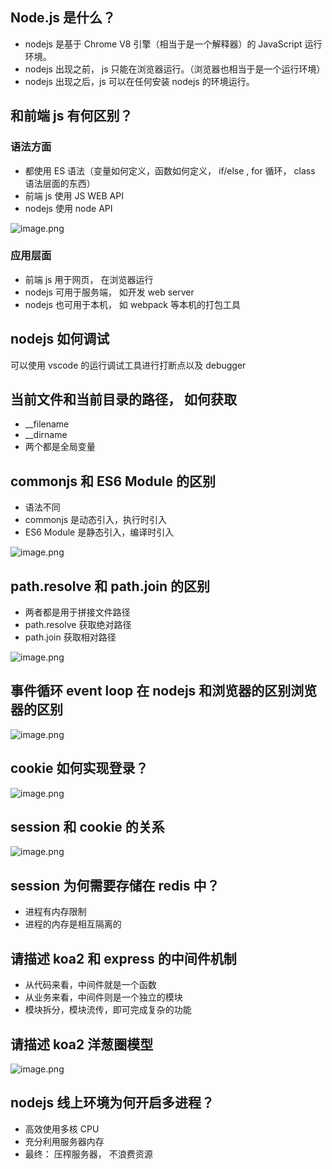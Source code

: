 <a name="tOdFe"></a>

##

<a name="Ej4gW"></a>

## Node.js 是什么？

- nodejs 是基于 Chrome V8 引擎（相当于是一个解释器）的 JavaScript 运行环境。
- nodejs 出现之前， js 只能在浏览器运行。（浏览器也相当于是一个运行环境）
- nodejs 出现之后，js 可以在任何安装 nodejs 的环境运行。

<a name="SUV0J"></a>

## 和前端 js 有何区别？

<a name="vACVb"></a>

### 语法方面

- 都使用 ES 语法（变量如何定义，函数如何定义， if/else , for 循环， class 语法层面的东西）
- 前端 js 使用 JS WEB API
- nodejs 使用 node API

![image.png](https://cdn.nlark.com/yuque/0/2022/png/2735637/1644415072161-403eff16-7688-47d8-b8ae-7b84f6f7ded0.png#clientId=u9155181a-9c54-4&crop=0&crop=0&crop=1&crop=1&from=paste&height=612&id=u842f6e80&margin=%5Bobject%20Object%5D&name=image.png&originHeight=612&originWidth=984&originalType=binary&ratio=1&rotation=0&showTitle=false&size=266087&status=done&style=none&taskId=u806dc393-1b85-4955-a025-59d7e96c893&title=&width=984)

<a name="Q0Zbx"></a>

### 应用层面

- 前端 js 用于网页， 在浏览器运行
- nodejs 可用于服务端， 如开发 web server
- nodejs 也可用于本机， 如 webpack 等本机的打包工具

<a name="gf1wn"></a>

## nodejs 如何调试

可以使用 vscode 的运行调试工具进行打断点以及 debugger

<a name="yK9z4"></a>

## 当前文件和当前目录的路径， 如何获取

- \_\_filename
- \_\_dirname
- 两个都是全局变量

<a name="bfGQS"></a>

## commonjs 和 ES6 Module 的区别

- 语法不同
- commonjs 是动态引入，执行时引入
- ES6 Module 是静态引入，编译时引入

![image.png](https://cdn.nlark.com/yuque/0/2022/png/2735637/1644416401106-615d30e4-115d-411d-acbb-7fa7920cc261.png#clientId=u9155181a-9c54-4&crop=0&crop=0&crop=1&crop=1&from=paste&height=630&id=u67814872&margin=%5Bobject%20Object%5D&name=image.png&originHeight=630&originWidth=1374&originalType=binary&ratio=1&rotation=0&showTitle=false&size=237642&status=done&style=none&taskId=u06b0703f-0b03-4210-974f-14e8f5d50b3&title=&width=1374)

<a name="KmYPU"></a>

## path.resolve 和 path.join 的区别

- 两者都是用于拼接文件路径
- path.resolve 获取绝对路径
- path.join 获取相对路径

![image.png](https://cdn.nlark.com/yuque/0/2022/png/2735637/1644416761853-3c398d02-e07f-4987-adbb-d2b0a3bad60e.png#clientId=u9155181a-9c54-4&crop=0&crop=0&crop=1&crop=1&from=paste&height=254&id=u0d1c07d3&margin=%5Bobject%20Object%5D&name=image.png&originHeight=254&originWidth=1464&originalType=binary&ratio=1&rotation=0&showTitle=false&size=180075&status=done&style=none&taskId=u56eba69b-3c26-482c-a3bd-ccd8d73de0f&title=&width=1464)

<a name="RlDlG"></a>

## 事件循环 event loop 在 nodejs 和浏览器的区别浏览器的区别

![image.png](https://cdn.nlark.com/yuque/0/2022/png/2735637/1644419489147-97403106-b5a9-4e72-b8cc-5f4295cedf27.png#clientId=u9155181a-9c54-4&crop=0&crop=0&crop=1&crop=1&from=paste&height=821&id=ua48a9ca0&margin=%5Bobject%20Object%5D&name=image.png&originHeight=821&originWidth=1451&originalType=binary&ratio=1&rotation=0&showTitle=false&size=124921&status=done&style=none&taskId=u79bd4aaa-a4b0-4bc7-987a-dddcc7be62c&title=&width=1451)

<a name="T6wJd"></a>

## cookie 如何实现登录？

![image.png](https://cdn.nlark.com/yuque/0/2022/png/2735637/1644496380575-6b9f9e4a-8b14-4775-9d31-51e39b484352.png#clientId=ufde30651-27c9-4&crop=0&crop=0&crop=1&crop=1&from=paste&height=752&id=u757bf217&margin=%5Bobject%20Object%5D&name=image.png&originHeight=752&originWidth=1333&originalType=binary&ratio=1&rotation=0&showTitle=false&size=205115&status=done&style=none&taskId=uf245cf7e-c30a-45eb-88d6-30522533d62&title=&width=1333)

<a name="ZYd0b"></a>

## session 和 cookie 的关系

![image.png](https://cdn.nlark.com/yuque/0/2022/png/2735637/1644496438480-04d00ffa-d6b1-4261-9135-86273ca1df89.png#clientId=ufde30651-27c9-4&crop=0&crop=0&crop=1&crop=1&from=paste&height=706&id=uef92862e&margin=%5Bobject%20Object%5D&name=image.png&originHeight=706&originWidth=1499&originalType=binary&ratio=1&rotation=0&showTitle=false&size=210972&status=done&style=none&taskId=u651aeef1-3b51-4615-880a-2626282ef2f&title=&width=1499)

<a name="dhCpu"></a>

## session 为何需要存储在 redis 中？

- 进程有内存限制
- 进程的内存是相互隔离的

<a name="C4qwR"></a>

## 请描述 koa2 和 express 的中间件机制

- 从代码来看，中间件就是一个函数
- 从业务来看，中间件则是一个独立的模块
- 模块拆分，模块流传，即可完成复杂的功能

<a name="WiNeA"></a>

## 请描述 koa2 洋葱圈模型

![image.png](https://cdn.nlark.com/yuque/0/2022/png/2735637/1644497271920-f528fd04-9a5b-4297-843a-92c81aa130bb.png#clientId=ufde30651-27c9-4&crop=0&crop=0&crop=1&crop=1&from=paste&height=625&id=u9db8630a&margin=%5Bobject%20Object%5D&name=image.png&originHeight=625&originWidth=1390&originalType=binary&ratio=1&rotation=0&showTitle=false&size=385831&status=done&style=none&taskId=u42712c59-5d50-4e15-85c6-2a10d8a947d&title=&width=1390)

<a name="cOjaB"></a>

## nodejs 线上环境为何开启多进程？

- 高效使用多核 CPU
- 充分利用服务器内存
- 最终： 压榨服务器， 不浪费资源
